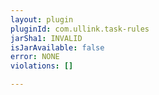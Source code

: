 ```yaml
---
layout: plugin
pluginId: com.ullink.task-rules
jarSha1: INVALID
isJarAvailable: false
error: NONE
violations: []

---
```

